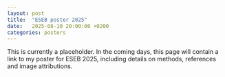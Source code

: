 ```yaml
---
layout: post
title:  "ESEB poster 2025"
date:   2025-08-10 20:00:00 +0200
categories: posters
---
```



This is currently a placeholder. In the coming days, this page will contain a link to my poster for ESEB 2025, including details on methods, references and image attributions.
